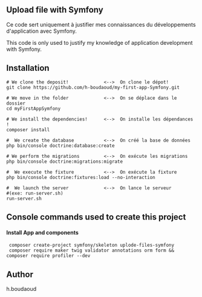 ## Upload file with Symfony
Ce code sert uniquement à justifier mes connaissances du développements d'application avec Symfony.

This code is only used to justify my knowledge of application development with Symfony.


## Installation
```
# We clone the deposit!             <-->  On clone le dépot!
git clone https://github.com/h-boudaoud/my-first-app-Symfony.git

# We move in the folder             <-->  On se déplace dans le dossier
cd myFirstAppSymfony

# We install the dependencies!      <-->  On installe les dépendances !
composer install

#  We create the database           <-->  On créé la base de données
php bin/console doctrine:database:create

# We perform the migrations         <-->  On exécute les migrations
php bin/console doctrine:migrations:migrate

#  We execute the fixture           <-->  On exécute la fixture
php bin/console doctrine:fixtures:load --no-interaction

#  We launch the server             <-->  On lance le serveur 
#(exe: run-server.sh)
run-server.sh
```

##  Console commands used to create this project 
#### Install App  and components
```
 composer create-project symfony/skeleton uplode-files-symfony
 composer require maker twig validator annotations orm form && composer require profiler --dev

```

## Author
h.boudaoud



